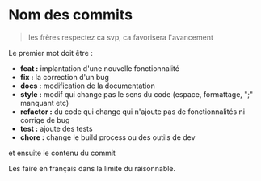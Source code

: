# Nom des commits

> les frères respectez ca svp, ca favorisera l'avancement

Le premier mot doit être :
- **feat :** implantation d'une nouvelle fonctionnalité
- **fix :** la correction d'un bug
- **docs :** modification de la documentation
- **style :** modif qui change pas le sens du code (espace, formattage, ";" manquant etc)
- **refactor :** du code qui change qui n'ajoute pas de fonctionnalités ni corrige de bug
- **test :** ajoute des tests
- **chore :** change le build process ou des outils de dev

et ensuite le contenu du commit

Les faire en français dans la limite du raisonnable.